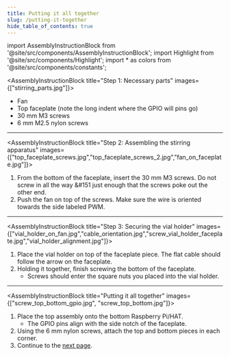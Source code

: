 ```yaml
---
title: Putting it all together
slug: /putting-it-together
hide_table_of_contents: true
---
```


import AssemblyInstructionBlock from '@site/src/components/AssemblyInstructionBlock';
import Highlight from '@site/src/components/Highlight';
import * as colors from '@site/src/components/constants';

<AssemblyInstructionBlock title="Step 1: Necessary parts" images={["stirring_parts.jpg"]}>

*	<Highlight color={colors.blue}>Fan</Highlight>
*	<Highlight color={colors.red}>Top faceplate</Highlight> (note the long indent where the GPIO will pins go)
*	<Highlight color={colors.green}>30 mm M3 screws</Highlight>
*	<Highlight color={colors.orange}>6 mm M2.5 nylon screws</Highlight>

</AssemblyInstructionBlock>

-----

<AssemblyInstructionBlock title="Step 2: Assembling the stirring apparatus" images={["top_faceplate_screws.jpg","top_faceplate_screws_2.jpg","fan_on_faceplate.jpg"]}>

1.	From the bottom of the faceplate, insert the 30 mm M3 screws. Do not screw in all the way &#151 just enough that the <Highlight color={colors.orange}>screws poke out the other</Highlight> end.
2.	Push the fan on top of the screws. Make sure the <Highlight color={colors.teal}>wire is oriented towards the side labeled PWM.</Highlight>

</AssemblyInstructionBlock>

-----

<AssemblyInstructionBlock title="Step 3: Securing the vial holder" images={["vial_holder_on_fan.jpg","cable_orientation.jpg","screw_vial_holder_faceplate.jpg","vial_holder_alignment.jpg"]}>

1.	Place the vial holder on top of the faceplate piece. The <Highlight color={colors.red}>flat cable should follow the arrow on the faceplate.</Highlight>
2.	Holding it together, finish screwing the bottom of the faceplate. 
	*	Screws should enter the square nuts you placed into the vial holder.

</AssemblyInstructionBlock>

-----

<AssemblyInstructionBlock title="Putting it all together" images={["screw_top_bottom_gpio.jpg", "screw_top_bottom.jpg"]}>

1.	Place the top assembly onto the bottom Raspberry Pi/HAT. 
	*	The <Highlight color={colors.blue}>GPIO pins</Highlight> align with the side notch of the faceplate.
2.	Using the <Highlight color={colors.orange}>6 mm nylon screws</Highlight>, attach the top and bottom pieces in each corner.
3.	Continue to the [next page](/user-guide/optics-assembly).


</AssemblyInstructionBlock>